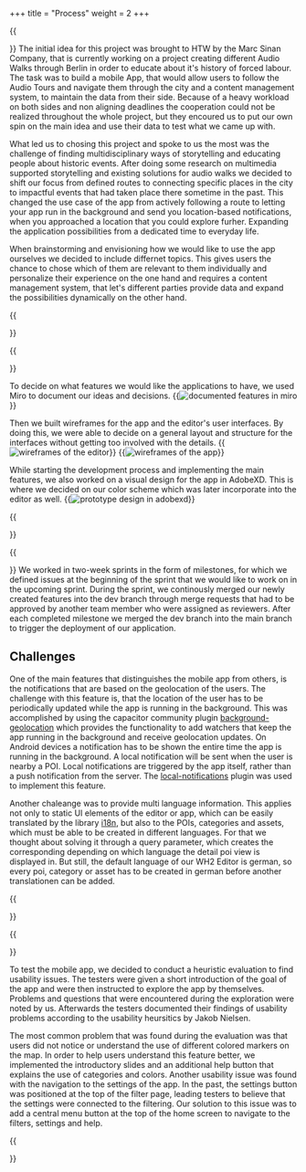 +++
title = "Process"
weight = 2
+++



{{<section title="Idea">}}
The initial idea for this project was brought to HTW by the Marc Sinan Company, that is currently working on a project creating different Audio Walks through Berlin in order to educate about it's history of forced labour. The task was to build a mobile App, that would allow users to follow the Audio Tours and navigate them through the city and a content management system, to maintain the data from their side. 
Because of a heavy workload on both sides and non aligning deadlines the cooperation could not be realized throughout the whole project, but they encoured us to put our own spin on the main idea and use their data to test what we came up with.

What led us to chosing this project and spoke to us the most was the challenge of finding multidisciplinary ways of storytelling and educating people about historic events. 
After doing some research on multimedia supported storytelling and existing solutions for audio walks we decided to shift our focus from defined routes to connecting specific places in the city to impactful events that had taken place there sometime in the past. 
This changed the use case of the app from actively following a route to letting your app run in the background and send you location-based notifications, when you approached a location that you could explore furher. Expanding the application possibilities from a dedicated time to everyday life.

When brainstorming and envisioning how we would like to use the app ourselves we decided to include differnet topics. This gives users the chance to chose which of them are relevant to them individually and personalize their experience on the one hand and requires a content management system, that let's different parties provide data and expand the possibilities dynamically on the other hand.


{{</section>}}

{{<section title="Prototyping">}}

To decide on what features we would like the applications to have, we used Miro to document our ideas and decisions.
{{<image src="development_mvp.png" alt="documented features in miro" caption="Features">}}

Then we built wireframes for the app and the editor's user interfaces. By doing this, we were able to decide on a general layout and structure for the interfaces without getting too involved with the details.
{{<image src="wireframe-editor.png" alt="wireframes of the editor" caption="Wireframes of the editor">}}
{{<image src="wireframe-app.png" alt="wireframes of the app" caption="Wireframes of the app">}}

While starting the development process and implementing the main features, we also worked on a visual design for the app in AdobeXD. This is where we decided on our color scheme which was later incorporate into the editor as well.
{{<image src="prototype-design.png" alt="prototype design in adobexd" caption="App Design">}}

{{</section>}}


{{<section title="Development">}}
We worked in two-week sprints in the form of milestones, for which we defined issues at the beginning of the sprint that we would like to work on in the upcoming sprint. During the sprint, we continously merged our newly created features into the dev branch through merge requests that had to be approved by another team member who were assigned as reviewers. After each completed milestone we merged the dev branch into the main branch to trigger the deployment of our application.

## Challenges

One of the main features that distinguishes the mobile app from others, is the notifications that are based on the geolocation of the users. The challenge with this feature is, that the location of the user has to be periodically updated while the app is running in the background. This was accomplished by using the capacitor community plugin [background-geolocation](https://www.npmjs.com/package/@capacitor-community/background-geolocation) which provides the functionality to add watchers that keep the app running in the background and receive geolocation updates. On Android devices a notification has to be shown the entire time the app is running in the background. A local notification will be sent when the user is nearby a POI. Local notifications are triggered by the app itself, rather than a push notification from the server. The [local-notifications](https://capacitorjs.com/docs/apis/local-notifications) plugin was used to implement this feature.

Another chaleange was to provide multi language information. This applies not only to static UI elements of the editor or app, which can be easily translated by the library [i18n](https://vue-i18n.intlify.dev/), but also to the POIs, categories and assets, which must be able to be created in different languages. For that we thought about solving it through a query parameter, which creates the corresponding depending on which language the detail poi view is displayed in. But still, the default language of our WH2 Editor is german, so every poi, category or asset has to be created in german before another translationen can be added.

{{</section>}}

{{<section title="User Test">}}

To test the mobile app, we decided to conduct a heuristic evaluation to find usability issues. The testers were given a short introduction of the goal of the app and were then instructed to explore the app by themselves. Problems and questions that were encountered during the exploration were noted by us. Afterwards the testers documented their findings of usability problems according to the usability heursitics by Jakob Nielsen.

The most common problem that was found during the evaluation was that users did not notice or understand the use of different colored markers on the map. In order to help users understand this feature better, we implemented the introductory slides and an additional help button that explains the use of categories and colors. Another usability issue was found with the navigation to the settings of the app. In the past, the settings button was positioned at the top of the filter page, leading testers to believe that the settings were connected to the filtering. Our solution to this issue was to add a central menu button at the top of the home screen to navigate to the filters, settings and help.

{{</section>}}

